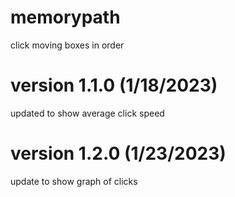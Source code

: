 # memorypath
click moving boxes in order

# version 1.1.0 (1/18/2023)
updated to show average click speed

# version 1.2.0 (1/23/2023)
update to show graph of clicks